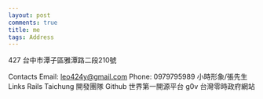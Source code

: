 ```yaml
---
layout: post
comments: true
title: me
tags: Address
---
```

427 台中市潭子區雅潭路二段210號

Contacts
Email: leo424y@gmail.com
Phone: 0979795989
小時形象/張先生
Links
Rails Taichung 開發團隊
Github 世界第一開源平台
g0v 台灣零時政府網站

